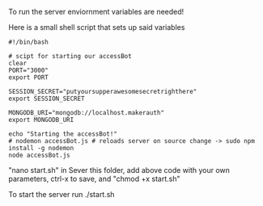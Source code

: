 To run the server enviornment variables are needed!

Here is a small shell script that sets up said variables

    #!/bin/bash

    # scipt for starting our accessBot
    clear
    PORT="3000"
    export PORT

    SESSION_SECRET="putyoursupperawesomesecretrighthere"
    export SESSION_SECRET

    MONGODB_URI="mongodb://localhost.makerauth"
    export MONGODB_URI

    echo "Starting the accessBot!"
    # nodemon accessBot.js # reloads server on source change -> sudo npm install -g nodemon
    node accessBot.js
    
"nano start.sh" in Sever this folder, add above code with your own parameters, ctrl-x to save, and "chmod +x start.sh"

To start the server run ./start.sh
